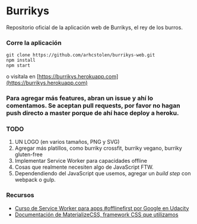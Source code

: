 # Burrikys

Repositorio oficial de la aplicación web de Burrikys, el rey de los burros.

### Corre la aplicación

```
git clone https://github.com/arhcstolen/burrikys-web.git
npm install
npm start
```

o visítala en [https://burrikys.herokuapp.com](https://burrikys.herokuapp.com)

### Para agregar más features, abran un issue y ahí lo comentamos. Se aceptan pull requests, por favor no hagan push directo a master porque de ahí hace deploy a heroku.

### TODO

1. UN LOGO (en varios tamaños, PNG y SVG)
2. Agregar más platillos, como burriky crossfit, burriky vegano, burriky gluten-free
3. Implementar Service Worker para capacidades offline
4. Cosas que realmente necesiten algo de JavaScript FTW.
5. Dependendiendo del JavaScript que usemos, agregar un *build step* con webpack o gulp.

### Recursos

- [Curso de Service Worker para apps #offlinefirst por Google en Udacity](https://www.udacity.com/course/offline-web-applications--ud899)
- [Documentación de MaterializeCSS, framework CSS que utilizamos](http://materializecss.com/)
